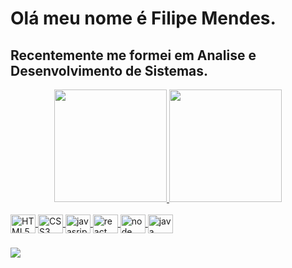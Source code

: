 <h1> Olá meu nome é Filipe Mendes. </h1>
<h2> Recentemente me formei em Analise e Desenvolvimento de Sistemas.</h2> 

<div align="center">
  <a href="https://github.com/Filipe-dev15">
  <img height="180em" src="https://github-readme-stats.vercel.app/api?username=Filipe-dev15&show_icons=true&theme=dracula&include_all_commits=true&count_private=true"/>
  <img height="180em" src="https://github-readme-stats.vercel.app/api/top-langs/?username=Filipe-dev15&layout=compact&langs_count=7&theme=dracula"/>
</div>
<div style="display: inline_block"><br>
  <img align="center" alt="HTML5" height="30" width="40" src="https://user-images.githubusercontent.com/101439160/168407684-90e8f5f0-28e4-4d09-b215-17c2c99bda0a.png">
  <img align="center" alt="CSS3" height="30" width="40" src="https://user-images.githubusercontent.com/101439160/168407774-7452cfb8-1f1a-4558-be6d-e4c8595281e1.png">
  <img align="center" alt="javasript" height="30" width="40" src="https://user-images.githubusercontent.com/101439160/168407877-7018defe-63c9-4007-a04f-aca28b8e7781.png">
  <img align="center" alt="react" height="30" width="40" src="https://user-images.githubusercontent.com/101439160/168407935-99453dca-dca8-432c-b91f-781cacb20b15.png">
  <img align="center" alt="node" height="30" width="40" src="https://user-images.githubusercontent.com/101439160/168407953-a6decb9e-e05e-480e-9659-2104107095c5.png">
  <img align="center" alt="java" height="30" width="40" src="https://user-images.githubusercontent.com/101439160/168408003-d5eb4aab-7d69-42a8-b7d5-a125b043d39c.png">
  
</div>
  
  #####
 
<div>
  
  <a href="https://www.linkedin.com/in/filipe-cezar-mendes-807a771a9/" target="_blank"><img src="https://img.shields.io/badge/LinkedIn-0077B5?style=for-the-badge&logo=linkedin&logoColor=white"></a>
 
  
  
</div>
